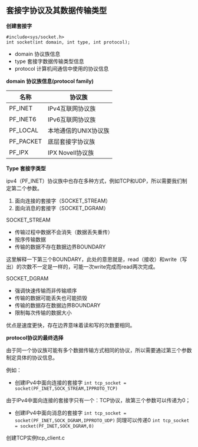 ## 套接字协议及其数据传输类型
**创建套接字**
```
#include<sys/socket.h>
int socket(int domain, int type, int protocol);
```
- domain 协议族信息
- type 套接字数据传输类型信息
- protocol 计算机间通信中使用的协议信息

**domain 协议族信息(protocol family)**

|名称|协议族|
|--|--|
|PF_INET|IPv4互联网协议族|
|PF_INET6|IPv6互联网协议族|
|PF_LOCAL|本地通信的UNIX协议族|
|PF_PACKET|底层套接字协议族|
|PF_IPX|IPX Novell协议族|


**Type 套接字类型**

ipv4（PF_INET）协议族中也存在多种方式，例如TCP和UDP，所以需要我们制定第二个参数。
1. 面向连接的套接字（SOCKET_STREAM）
2. 面向消息的套接字（SOCKET_DGRAM）

SOCKET_STREAM
- 传输过程中数据不会消失（数据丢失重传）
- 按序传输数据
- 传输的数据不存在数据边界BOUNDARY

这里解释一下第三个BOUNDARY，此处的意思就是，read（接收）和write（写出）的次数不一定是一样的，可能一次write完成而read两次完成。

SOCKET_DGRAM
- 强调快速传输而非传输顺序
- 传输的数据可能丢失也可能损毁
- 传输的数据存在数据边界BOUNDARY
- 限制每次传输的数据大小

优点是速度更快，存在边界意味着读和写的次数要相同。

**protocol协议的最终选择**

由于同一个协议族可能有多个数据传输方式相同的协议，所以需要通过第三个参数制定具体的协议信息。

例如：
- 创建IPv4中面向连接的套接字
```int tcp_socket = socket(PF_INET,SOCK_STREAM,IPPROTO_TCP)```

由于IPv4中面向连接的套接字只有一个：TCP协议，故第三个参数可以传递为0；
- 创建IPv4中面向消息的套接字
```int tcp_socket = socket(PF_INET,SOCK_DGRAM,IPPROTO_UDP)```
同理可以传递0
```int tcp_socket = socket(PF_INET,SOCK_DGRAM,0)```

创建TCP实例tcp_client.c
